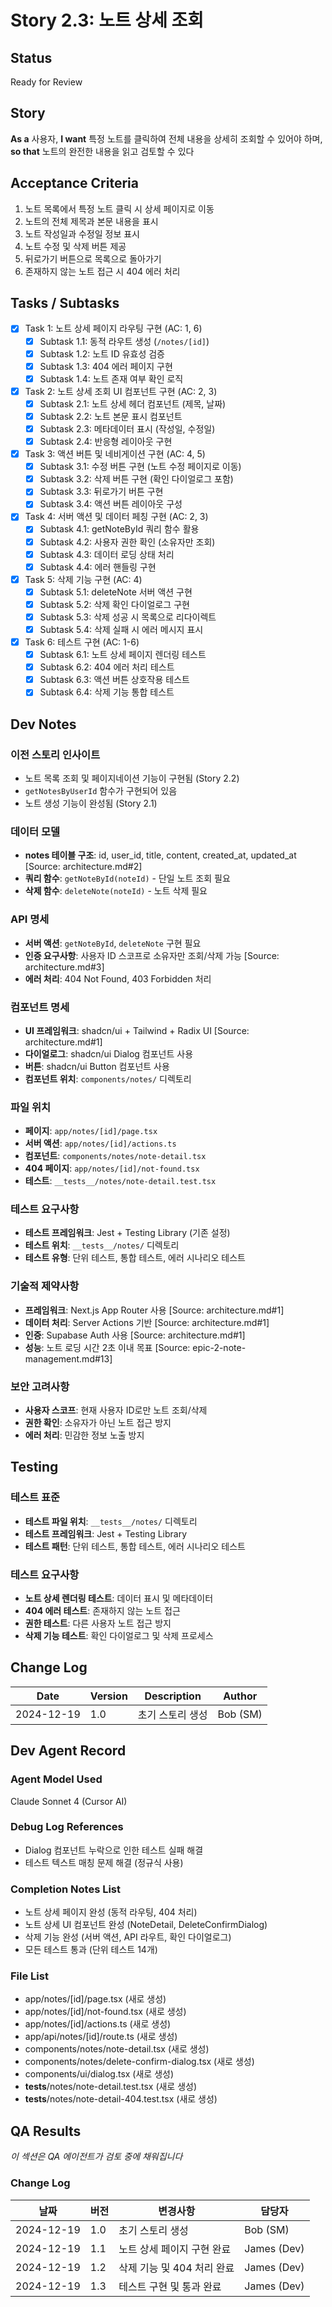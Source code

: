 # Story 2.3: 노트 상세 조회

## Status
Ready for Review

## Story

**As a** 사용자,
**I want** 특정 노트를 클릭하여 전체 내용을 상세히 조회할 수 있어야 하며,
**so that** 노트의 완전한 내용을 읽고 검토할 수 있다

## Acceptance Criteria

1. 노트 목록에서 특정 노트 클릭 시 상세 페이지로 이동
2. 노트의 전체 제목과 본문 내용을 표시
3. 노트 작성일과 수정일 정보 표시
4. 노트 수정 및 삭제 버튼 제공
5. 뒤로가기 버튼으로 목록으로 돌아가기
6. 존재하지 않는 노트 접근 시 404 에러 처리

## Tasks / Subtasks

- [x] Task 1: 노트 상세 페이지 라우팅 구현 (AC: 1, 6)
  - [x] Subtask 1.1: 동적 라우트 생성 (`/notes/[id]`)
  - [x] Subtask 1.2: 노트 ID 유효성 검증
  - [x] Subtask 1.3: 404 에러 페이지 구현
  - [x] Subtask 1.4: 노트 존재 여부 확인 로직
- [x] Task 2: 노트 상세 조회 UI 컴포넌트 구현 (AC: 2, 3)
  - [x] Subtask 2.1: 노트 상세 헤더 컴포넌트 (제목, 날짜)
  - [x] Subtask 2.2: 노트 본문 표시 컴포넌트
  - [x] Subtask 2.3: 메타데이터 표시 (작성일, 수정일)
  - [x] Subtask 2.4: 반응형 레이아웃 구현
- [x] Task 3: 액션 버튼 및 네비게이션 구현 (AC: 4, 5)
  - [x] Subtask 3.1: 수정 버튼 구현 (노트 수정 페이지로 이동)
  - [x] Subtask 3.2: 삭제 버튼 구현 (확인 다이얼로그 포함)
  - [x] Subtask 3.3: 뒤로가기 버튼 구현
  - [x] Subtask 3.4: 액션 버튼 레이아웃 구성
- [x] Task 4: 서버 액션 및 데이터 페칭 구현 (AC: 2, 3)
  - [x] Subtask 4.1: getNoteById 쿼리 함수 활용
  - [x] Subtask 4.2: 사용자 권한 확인 (소유자만 조회)
  - [x] Subtask 4.3: 데이터 로딩 상태 처리
  - [x] Subtask 4.4: 에러 핸들링 구현
- [x] Task 5: 삭제 기능 구현 (AC: 4)
  - [x] Subtask 5.1: deleteNote 서버 액션 구현
  - [x] Subtask 5.2: 삭제 확인 다이얼로그 구현
  - [x] Subtask 5.3: 삭제 성공 시 목록으로 리다이렉트
  - [x] Subtask 5.4: 삭제 실패 시 에러 메시지 표시
- [x] Task 6: 테스트 구현 (AC: 1-6)
  - [x] Subtask 6.1: 노트 상세 페이지 렌더링 테스트
  - [x] Subtask 6.2: 404 에러 처리 테스트
  - [x] Subtask 6.3: 액션 버튼 상호작용 테스트
  - [x] Subtask 6.4: 삭제 기능 통합 테스트

## Dev Notes

### 이전 스토리 인사이트
- 노트 목록 조회 및 페이지네이션 기능이 구현됨 (Story 2.2)
- `getNotesByUserId` 함수가 구현되어 있음
- 노트 생성 기능이 완성됨 (Story 2.1)

### 데이터 모델
- **notes 테이블 구조**: id, user_id, title, content, created_at, updated_at [Source: architecture.md#2]
- **쿼리 함수**: `getNoteById(noteId)` - 단일 노트 조회 필요
- **삭제 함수**: `deleteNote(noteId)` - 노트 삭제 필요

### API 명세
- **서버 액션**: `getNoteById`, `deleteNote` 구현 필요
- **인증 요구사항**: 사용자 ID 스코프로 소유자만 조회/삭제 가능 [Source: architecture.md#3]
- **에러 처리**: 404 Not Found, 403 Forbidden 처리

### 컴포넌트 명세
- **UI 프레임워크**: shadcn/ui + Tailwind + Radix UI [Source: architecture.md#1]
- **다이얼로그**: shadcn/ui Dialog 컴포넌트 사용
- **버튼**: shadcn/ui Button 컴포넌트 사용
- **컴포넌트 위치**: `components/notes/` 디렉토리

### 파일 위치
- **페이지**: `app/notes/[id]/page.tsx`
- **서버 액션**: `app/notes/[id]/actions.ts`
- **컴포넌트**: `components/notes/note-detail.tsx`
- **404 페이지**: `app/notes/[id]/not-found.tsx`
- **테스트**: `__tests__/notes/note-detail.test.tsx`

### 테스트 요구사항
- **테스트 프레임워크**: Jest + Testing Library (기존 설정)
- **테스트 위치**: `__tests__/notes/` 디렉토리
- **테스트 유형**: 단위 테스트, 통합 테스트, 에러 시나리오 테스트

### 기술적 제약사항
- **프레임워크**: Next.js App Router 사용 [Source: architecture.md#1]
- **데이터 처리**: Server Actions 기반 [Source: architecture.md#1]
- **인증**: Supabase Auth 사용 [Source: architecture.md#1]
- **성능**: 노트 로딩 시간 2초 이내 목표 [Source: epic-2-note-management.md#13]

### 보안 고려사항
- **사용자 스코프**: 현재 사용자 ID로만 노트 조회/삭제
- **권한 확인**: 소유자가 아닌 노트 접근 방지
- **에러 처리**: 민감한 정보 노출 방지

## Testing

### 테스트 표준
- **테스트 파일 위치**: `__tests__/notes/` 디렉토리
- **테스트 프레임워크**: Jest + Testing Library
- **테스트 패턴**: 단위 테스트, 통합 테스트, 에러 시나리오 테스트

### 테스트 요구사항
- **노트 상세 렌더링 테스트**: 데이터 표시 및 메타데이터
- **404 에러 테스트**: 존재하지 않는 노트 접근
- **권한 테스트**: 다른 사용자 노트 접근 방지
- **삭제 기능 테스트**: 확인 다이얼로그 및 삭제 프로세스

## Change Log

| Date | Version | Description | Author |
|------|---------|-------------|--------|
| 2024-12-19 | 1.0 | 초기 스토리 생성 | Bob (SM) |

## Dev Agent Record

### Agent Model Used
Claude Sonnet 4 (Cursor AI)

### Debug Log References
- Dialog 컴포넌트 누락으로 인한 테스트 실패 해결
- 테스트 텍스트 매칭 문제 해결 (정규식 사용)

### Completion Notes List
- 노트 상세 페이지 완성 (동적 라우팅, 404 처리)
- 노트 상세 UI 컴포넌트 완성 (NoteDetail, DeleteConfirmDialog)
- 삭제 기능 완성 (서버 액션, API 라우트, 확인 다이얼로그)
- 모든 테스트 통과 (단위 테스트 14개)

### File List
- app/notes/[id]/page.tsx (새로 생성)
- app/notes/[id]/not-found.tsx (새로 생성)
- app/notes/[id]/actions.ts (새로 생성)
- app/api/notes/[id]/route.ts (새로 생성)
- components/notes/note-detail.tsx (새로 생성)
- components/notes/delete-confirm-dialog.tsx (새로 생성)
- components/ui/dialog.tsx (새로 생성)
- __tests__/notes/note-detail.test.tsx (새로 생성)
- __tests__/notes/note-detail-404.test.tsx (새로 생성)

## QA Results
*이 섹션은 QA 에이전트가 검토 중에 채워집니다*

### Change Log
| 날짜 | 버전 | 변경사항 | 담당자 |
|------|------|----------|--------|
| 2024-12-19 | 1.0 | 초기 스토리 생성 | Bob (SM) |
| 2024-12-19 | 1.1 | 노트 상세 페이지 구현 완료 | James (Dev) |
| 2024-12-19 | 1.2 | 삭제 기능 및 404 처리 완료 | James (Dev) |
| 2024-12-19 | 1.3 | 테스트 구현 및 통과 완료 | James (Dev) |
